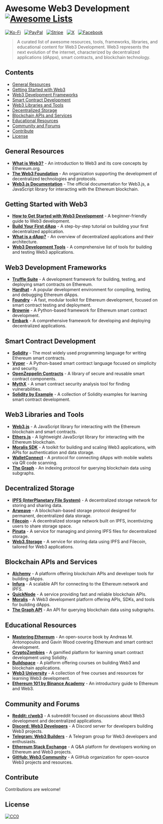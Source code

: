 # Awesome Web3 Development [![Awesome Lists](https://srv-cdn.himpfen.io/badges/awesome-lists/awesomelists-flat.svg)](https://github.com/awesomelistsio/awesome)

[![Ko-Fi](https://srv-cdn.himpfen.io/badges/kofi/kofi-flat.svg)](https://ko-fi.com/awesomelists) &nbsp; [![PayPal](https://srv-cdn.himpfen.io/badges/paypal/paypal-flat.svg)](https://www.paypal.com/donate/?hosted_button_id=3LLKRXJU44EJJ) &nbsp; [![Stripe](https://srv-cdn.himpfen.io/badges/stripe/stripe-flat.svg)](https://tinyurl.com/e8ymxdw3) &nbsp; [![X](https://srv-cdn.himpfen.io/badges/twitter/twitter-flat.svg)](https://x.com/ListsAwesome) &nbsp; [![Facebook](https://srv-cdn.himpfen.io/badges/facebook-pages/facebook-pages-flat.svg)](https://www.facebook.com/awesomelists)

> A curated list of awesome resources, tools, frameworks, libraries, and educational content for Web3 Development. Web3 represents the next evolution of the internet, characterized by decentralized applications (dApps), smart contracts, and blockchain technology.

## Contents

- [General Resources](#general-resources)
- [Getting Started with Web3](#getting-started-with-web3)
- [Web3 Development Frameworks](#web3-development-frameworks)
- [Smart Contract Development](#smart-contract-development)
- [Web3 Libraries and Tools](#web3-libraries-and-tools)
- [Decentralized Storage](#decentralized-storage)
- [Blockchain APIs and Services](#blockchain-apis-and-services)
- [Educational Resources](#educational-resources)
- [Community and Forums](#community-and-forums)
- [Contribute](#contribute)
- [License](#license)

## General Resources

- **[What is Web3?](https://ethereum.org/en/web3/)** - An introduction to Web3 and its core concepts by Ethereum.org.
- **[The Web3 Foundation](https://web3.foundation/)** - An organization supporting the development of decentralized technologies and protocols.
- **[Web3.js Documentation](https://web3js.readthedocs.io/)** - The official documentation for Web3.js, a JavaScript library for interacting with the Ethereum blockchain.

## Getting Started with Web3

- **[How to Get Started with Web3 Development](https://www.freecodecamp.org/news/get-started-with-web3-development/)** - A beginner-friendly guide to Web3 development.
- **[Build Your First dApp](https://docs.alchemy.com/docs/how-to-build-a-dapp)** - A step-by-step tutorial on building your first decentralized application.
- **[What is a dApp?](https://ethereum.org/en/developers/docs/dapps/)** - An overview of decentralized applications and their architecture.
- **[Web3 Development Tools](https://web3.tools/)** - A comprehensive list of tools for building and testing Web3 applications.

## Web3 Development Frameworks

- **[Truffle Suite](https://trufflesuite.com/)** - A development framework for building, testing, and deploying smart contracts on Ethereum.
- **[Hardhat](https://hardhat.org/)** - A popular development environment for compiling, testing, and debugging Ethereum dApps.
- **[Foundry](https://book.getfoundry.sh/)** - A fast, modular toolkit for Ethereum development, focused on smart contract testing and deployment.
- **[Brownie](https://eth-brownie.readthedocs.io/en/stable/)** - A Python-based framework for Ethereum smart contract development.
- **[Embark](https://framework.embarklabs.io/)** - A comprehensive framework for developing and deploying decentralized applications.

## Smart Contract Development

- **[Solidity](https://soliditylang.org/)** - The most widely used programming language for writing Ethereum smart contracts.
- **[Vyper](https://vyper.readthedocs.io/en/stable/)** - A Python-based smart contract language focused on simplicity and security.
- **[OpenZeppelin Contracts](https://docs.openzeppelin.com/contracts/)** - A library of secure and reusable smart contract components.
- **[MythX](https://mythx.io/)** - A smart contract security analysis tool for finding vulnerabilities.
- **[Solidity by Example](https://solidity-by-example.org/)** - A collection of Solidity examples for learning smart contract development.

## Web3 Libraries and Tools

- **[Web3.js](https://web3js.readthedocs.io/)** - A JavaScript library for interacting with the Ethereum blockchain and smart contracts.
- **[Ethers.js](https://docs.ethers.io/)** - A lightweight JavaScript library for interacting with the Ethereum blockchain.
- **[Moralis SDK](https://moralis.io/)** - A toolkit for building and scaling Web3 applications, with APIs for authentication and data storage.
- **[WalletConnect](https://walletconnect.com/)** - A protocol for connecting dApps with mobile wallets via QR code scanning.
- **[The Graph](https://thegraph.com/)** - An indexing protocol for querying blockchain data using subgraphs.

## Decentralized Storage

- **[IPFS (InterPlanetary File System)](https://ipfs.io/)** - A decentralized storage network for storing and sharing data.
- **[Arweave](https://www.arweave.org/)** - A blockchain-based storage protocol designed for permanent, decentralized data storage.
- **[Filecoin](https://filecoin.io/)** - A decentralized storage network built on IPFS, incentivizing users to share storage space.
- **[Pinata](https://pinata.cloud/)** - A service for managing and pinning IPFS files for decentralized storage.
- **[Web3.Storage](https://web3.storage/)** - A service for storing data using IPFS and Filecoin, tailored for Web3 applications.

## Blockchain APIs and Services

- **[Alchemy](https://www.alchemy.com/)** - A platform offering blockchain APIs and developer tools for building dApps.
- **[Infura](https://infura.io/)** - A scalable API for connecting to the Ethereum network and IPFS.
- **[QuickNode](https://www.quicknode.com/)** - A service providing fast and reliable blockchain APIs.
- **[Moralis](https://moralis.io/)** - A Web3 development platform offering APIs, SDKs, and tools for building dApps.
- **[The Graph API](https://thegraph.com/)** - An API for querying blockchain data using subgraphs.

## Educational Resources

- **[Mastering Ethereum](https://github.com/ethereumbook/ethereumbook)** - An open-source book by Andreas M. Antonopoulos and Gavin Wood covering Ethereum and smart contract development.
- **[CryptoZombies](https://cryptozombies.io/)** - A gamified platform for learning smart contract development using Solidity.
- **[Buildspace](https://buildspace.so/)** - A platform offering courses on building Web3 and blockchain applications.
- **[Web3 University](https://www.web3.university/)** - A collection of free courses and resources for learning Web3 development.
- **[Ethereum 101 by Binance Academy](https://academy.binance.com/en/articles/what-is-ethereum)** - An introductory guide to Ethereum and Web3.

## Community and Forums

- **[Reddit: r/web3](https://www.reddit.com/r/web3/)** - A subreddit focused on discussions about Web3 development and decentralized applications.
- **[Discord: Web3 Developers](https://discord.gg/web3devs)** - A Discord server for developers building Web3 projects.
- **[Telegram: Web3 Builders](https://t.me/web3builders)** - A Telegram group for Web3 developers and enthusiasts.
- **[Ethereum Stack Exchange](https://ethereum.stackexchange.com/)** - A Q&A platform for developers working on Ethereum and Web3 projects.
- **[GitHub: Web3 Community](https://github.com/web3community)** - A GitHub organization for open-source Web3 projects and resources.

## Contribute

Contributions are welcome!

## License

[![CC0](https://mirrors.creativecommons.org/presskit/buttons/88x31/svg/by-sa.svg)](http://creativecommons.org/licenses/by-sa/4.0/)
